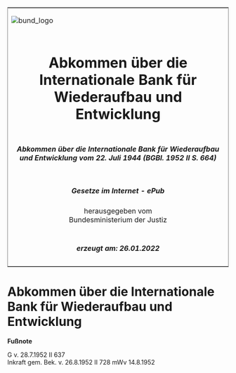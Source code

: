 <span id="DECKBLATT.html"></span>

<table border="0" frame="border" width="100%">

<tr valign="top">

<td align="left">

![bund\_logo](BfJ_2021_Web_de_de.gif)

</td>

<td align="right">

 

</td>

</tr>

<tr align="center" valign="middle">

<td colspan="2">

# Abkommen über die Internationale Bank für Wiederaufbau und Entwicklung

</td>

</tr>

<tr align="center" valign="middle">

<td colspan="2">

##### Abkommen über die Internationale Bank für Wiederaufbau und Entwicklung vom 22. Juli 1944 (BGBl. 1952 II S. 664)

</td>

</tr>

<tr align="center" valign="middle">

<td colspan="2">

  
  

##### Gesetze im Internet - ePub  
  
herausgegeben vom  
Bundesministerium der Justiz

</td>

</tr>

<tr align="center" valign="bottom">

<td colspan="2">

  
  

##### erzeugt am: 26.01.2022

</td>

</tr>

</table>

<span id="BJNR206640952.html"></span>

# Abkommen über die Internationale Bank für Wiederaufbau und Entwicklung

<div>

  
**Fußnote**

<div class="jnhtml">

<div>

<div class="jurAbsatz">

G v. 28.7.1952 II 637  
Inkraft gem. Bek. v. 26.8.1952 II 728 mWv 14.8.1952

</div>

</div>

</div>

</div>
